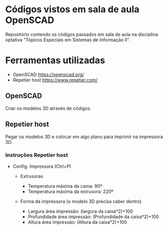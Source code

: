 # Códigos vistos em sala de aula OpenSCAD
Repositório contendo os códigos passados em sala de aula na disciplina optativa "Tópicos Especiais em Sistemas de Informação II".

# Ferramentas utilizadas
- OpenSCAD https://openscad.org/
- Repetier host https://www.repetier.com/

## OpenSCAD
Criar os modelos 3D através de códigos.

## Repetier host
Pegar os modelos 3D e colocar em algo plano para imprimir na impressora 3D.

### Instruções Repetier host
- Config. Impressora (Ctrl+P)
    - Extrusoras
        - Temperatura máxima da cama: 90º
        - Temperatura máxima da extrusora: 220º

    - Forma da impressora (o modelo 3D precisa caber dentro)
        - Largura área impressão: (largura da caixa*2)+100
        - Profundidade área impressão: (Profundidade da caixa*2)+100
        - Altura área impressão: (Altura da caixa*2)+100